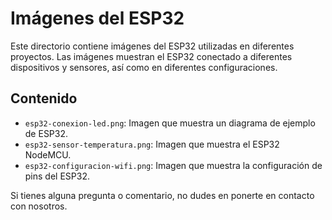 # Imágenes del ESP32

Este directorio contiene imágenes del ESP32 utilizadas en diferentes proyectos. Las imágenes muestran el ESP32 conectado a diferentes dispositivos y sensores, así como en diferentes configuraciones.

## Contenido

- `esp32-conexion-led.png`: Imagen que muestra un diagrama de ejemplo de ESP32.
- `esp32-sensor-temperatura.png`: Imagen que muestra el ESP32 NodeMCU.
- `esp32-configuracion-wifi.png`: Imagen que muestra la configuración de pins del ESP32.

Si tienes alguna pregunta o comentario, no dudes en ponerte en contacto con nosotros.
